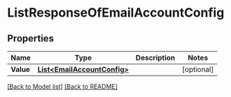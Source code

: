 # ListResponseOfEmailAccountConfig
## Properties
Name | Type | Description | Notes
------------ | ------------- | ------------- | -------------
**Value** | [**List&lt;EmailAccountConfig&gt;**](EmailAccountConfig.md) |  | [optional] 


[[Back to Model list]](Models.md) [[Back to README]](README.md)

